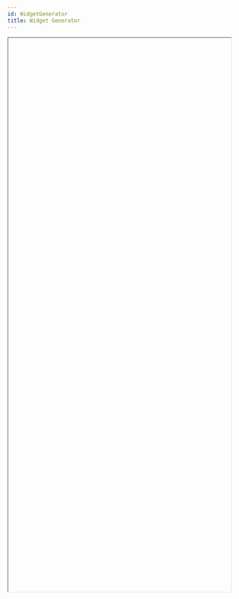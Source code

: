 ```yaml
---
id: WidgetGenerator
title: Widget Generator
---
```


<style>
    .navPusher article {
      padding: 0;
      background: transparent;
      border: none;
    }
    
    .onPageNav {
      display: none;
    }
    
    .postHeader {
      display: none;
    }
    
    .docMainContainer {
      flex-grow: 1;
    }
    
    @media only screen and (min-width: 1200px) {
      .docOnPageNav {
        display: initial;
        visibility: hidden
      }
    
      .docMainContainer {
        position: relative
      }
    
      .docMainContainer .wrapper {
        width: 910px;
      }
    }
    
    @media only screen and (max-width: 1200px) {
      .separateOnPageNav .docsNavContainer {
        flex: 0 0 240px;
      }
        
      .docOnPageNav {
        display: none;
      }
    }
</style>

<iframe
  id="widget-generator-iframe"
  name="Generator"
  src=""
  width="100%"
  height="1250">
</iframe>

<script>  
  document.addEventListener('DOMContentLoaded', function() {
    var defaultWidgetUrl = "https://widget.kyber.network/widget/config/?widget_url=https://widget.kyber.network";
    var fallbackWidgetUrl = "https://widget.knstats.com/widget/config/?widget_url=https://widget.knstats.com&version=no";
    var domain = window.location.hostname;
    var iframe = document.getElementById("widget-generator-iframe");
    if (domain === "developer.kyber.network") {
      iframe.src = defaultWidgetUrl;
    } else {
      iframe.src = fallbackWidgetUrl;
    }
  });
</script>
